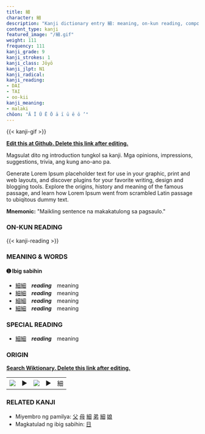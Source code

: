 ```yaml
---
title: 細
character: 細
description: "Kanji dictionary entry 細: meaning, on-kun reading, compounds, origin, related kanji"
content_type: kanji
featured_image: "/細.gif"
weight: 111
frequency: 111
kanji_grade: 9
kanji_strokes: 1
kanji_class: Jōyō
kanji_jlpt: N1
kanji_radical: 
kanji_reading: 
- DAI
- TAI
- oo-kii
kanji_meaning:
- malaki
chōon: "Ā Ī Ū Ē Ō ā ī ū ē ō ’"
---
```

[//]: # (Don't edit the line below. Kanji animated GIF code is automatically generated.)
{{< kanji-gif >}}

[//]: # (Edit below this line.)

**[Edit this at Github. Delete this link after editing.](https://github.com/tim0g/tim/tree/main/content/kanji/細/index.md)**

Magsulat dito ng introduction tungkol sa kanji. Mga opinions, impressions, suggestions, trivia, ang kung ano-ano pa.

Generate Lorem Ipsum placeholder text for use in your graphic, print and web layouts, and discover plugins for your favorite writing, design and blogging tools. Explore the origins, history and meaning of the famous passage, and learn how Lorem Ipsum went from scrambled Latin passage to ubiqitous dummy text.
 
**Mnemonic:** "Maikling sentence na makakatulong sa pagsaulo."

### ON-KUN READING

[//]: # (Don't edit the line below. ON-KUN READING code is automatically generated.)
{{< kanji-reading >}}

### MEANING & WORDS

#### ➊ **Ibig sabihin**
  - [細](../細)[細](../細)　***reading***　meaning
  - [細](../細)[細](../細)　***reading***　meaning
  - [細](../細)[細](../細)　***reading***　meaning
  - [細](../細)[細](../細)　***reading***　meaning

### SPECIAL READING
  - [細](../細)[細](../細)　***reading***　meaning

### ORIGIN

**[Search Wiktionary. Delete this link after editing.](https://wiktionary.org/wiki/細)**
<table class="kanji-table"><tr><td>
<img src="60px-細-bronze.svg.png">
</td><td>▶</td><td>
<img src="60px-細-oracle.svg.png">
</td><td>▶</td>
<td class="kanji-origin">細</td>
</tr></table>

### RELATED KANJI
- Miyembro ng pamilya: [父](../父) [母](../母) [細](../細) [弟](../弟) [細](../細) [娘](../娘)
- Magkatulad ng ibig sabihin: [日](../日)
